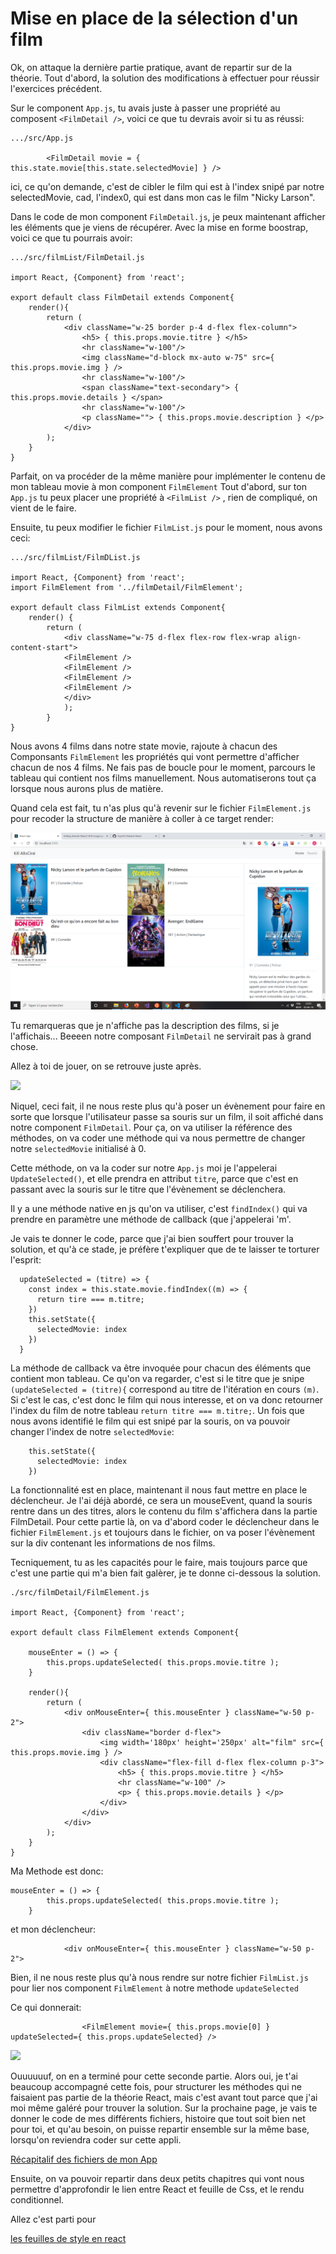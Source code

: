 <h1>Mise en place de la sélection d'un film</h1>

Ok, on attaque la dernière partie pratique, avant de repartir sur de la théorie.
Tout d'abord, la solution des modifications à effectuer pour réussir l'exercices précédent.

Sur le component ```App.js```, tu avais juste à passer une propriété au composent ```<FilmDetail />```, voici ce que tu devrais avoir si tu as réussi:

```
.../src/App.js 

        <FilmDetail movie = { this.state.movie[this.state.selectedMovie] } />
```

ici, ce qu'on demande, c'est de cibler le film qui est à l'index snipé par notre selectedMovie, cad, l'index0, qui est dans mon cas le film "Nicky Larson".

Dans le code de mon component ```FilmDetail.js```, je peux maintenant afficher les éléments que je viens de récupérer.
Avec la mise en forme boostrap, voici ce que tu pourrais avoir:

```
.../src/filmList/FilmDetail.js 

import React, {Component} from 'react';

export default class FilmDetail extends Component{
    render(){
        return (
            <div className="w-25 border p-4 d-flex flex-column">
                <h5> { this.props.movie.titre } </h5>
                <hr className="w-100"/>
                <img className="d-block mx-auto w-75" src={ this.props.movie.img } />
                <hr className="w-100"/>
                <span className="text-secondary"> { this.props.movie.details } </span>
                <hr className="w-100"/>
                <p className=""> { this.props.movie.description } </p>
            </div>
        );
    }
}
```

Parfait, on va procéder de la même manière pour implémenter le contenu de mon tableau movie à mon component ```FilmElement```
Tout d'abord, sur ton ```App.js``` tu peux placer une propriété à ```<FilmList />``` , rien de compliqué, on vient de le faire.

Ensuite, tu peux modifier le fichier ```FilmList.js``` pour le moment, nous avons ceci:

```
.../src/filmList/FilmDList.js 

import React, {Component} from 'react';
import FilmElement from '../filmDetail/FilmElement';

export default class FilmList extends Component{
    render() {
        return (
            <div className="w-75 d-flex flex-row flex-wrap align-content-start">
            <FilmElement />
            <FilmElement />
            <FilmElement />
            <FilmElement />
            </div>
            );
        }
}
```

Nous avons 4 films dans notre state movie, rajoute à chacun des Componsants ```FilmElement``` les propriétés qui vont permettre d'afficher chacun de nos 4 films. Ne fais pas de boucle pour le moment, parcours le tableau qui contient nos films manuellement. Nous automatiserons tout ça lorsque nous aurons plus de matière.

Quand cela est fait, tu n'as plus qu'à revenir sur le fichier ```FilmElement.js``` pour recoder la structure de manière à coller à ce target render:

<img src="https://raw.githubusercontent.com/GuyVil1/theorie-React/master/targetrender2-3.png" />

Tu remarqueras que je n'affiche pas la description des films, si je l'affichais... Beeeen notre composant ```FilmDetail``` ne servirait pas à grand chose.

Allez à toi de jouer, on se retrouve juste après.

<img src="http://ekladata.com/mVVuLfS1P1LYNYhN7cXVs_UeFHA.gif" />


Niquel, ceci fait, il ne nous reste plus qu'à poser un évènement pour faire en sorte que lorsque l'utilisateur passe sa souris sur un film, il soit affiché dans notre component ```FilmDetail```.
Pour ça, on va utiliser la référence des méthodes, on va coder une méthode qui va nous permettre de changer notre ```selectedMovie``` initialisé à 0.

Cette méthode, on va la coder sur notre ```App.js``` moi je l'appelerai ```UpdateSelected()```, et elle prendra en attribut ```titre```, parce que c'est en passant avec la souris sur le titre que l'évènement se déclenchera.

Il y a une méthode native en js qu'on va utiliser, c'est ```findIndex()``` qui va prendre en paramètre une méthode de callback (que j'appelerai 'm'.

Je vais te donner le code, parce que j'ai bien souffert pour trouver la solution, et qu'à ce stade, je préfère t'expliquer que de te laisser te torturer l'esprit:

```
  updateSelected = (titre) => {
    const index = this.state.movie.findIndex((m) => {
      return tire === m.titre;
    })
    this.setState({
      selectedMovie: index
    })
  }
```

La méthode de callback va être invoquée pour chacun des éléments que contient mon tableau. 
Ce qu'on va regarder, c'est si le titre que je snipe ```(updateSelected = (titre){``` correspond au titre de l'itération en cours ```(m)```. Si c'est le cas, c'est donc le film qui nous interesse, et on va donc retourner l'index du film de notre tableau ```return titre === m.titre;```. Un fois que nous avons identifié le film qui est snipé par la souris, on va pouvoir changer l'index de notre ```selectedMovie```:

```
    this.setState({
      selectedMovie: index
    })
 ```
 
 La fonctionnalité est en place, maintenant il nous faut mettre en place le déclencheur.
Je l'ai déjà abordé, ce sera un mouseEvent, quand la souris rentre dans un des titres, alors le contenu du film s'affichera dans la partie FilmDetail. Pour cette partie là, on va d'abord coder le déclencheur dans le fichier ```FilmElement.js``` et toujours dans le fichier, on va poser l'évènement sur la div contenant les informations de nos films. 

Tecniquement, tu as les capacités pour le faire, mais toujours parce que c'est une partie qui m'a bien fait galèrer, je te donne ci-dessous la solution.

```
./src/filmDetail/FilmElement.js

import React, {Component} from 'react';

export default class FilmElement extends Component{

    mouseEnter = () => {
        this.props.updateSelected( this.props.movie.titre );
    }

    render(){
        return (
            <div onMouseEnter={ this.mouseEnter } className="w-50 p-2">
                <div className="border d-flex">
                    <img width='180px' height='250px' alt="film" src={ this.props.movie.img } />
                    <div className="flex-fill d-flex flex-column p-3">
                        <h5> { this.props.movie.titre } </h5>
                        <hr className="w-100" />
                        <p> { this.props.movie.details } </p>
                    </div>
                </div>
            </div>
        );
    }
}

```

Ma Methode est donc:

```    
mouseEnter = () => {
        this.props.updateSelected( this.props.movie.titre );
    }
```

et mon déclencheur:
```
            <div onMouseEnter={ this.mouseEnter } className="w-50 p-2">

```

Bien, il ne nous reste plus qu'à nous rendre sur notre fichier ```FilmList.js``` pour lier nos component ```FilmElement``` à notre methode ```updateSelected```

Ce qui donnerait:

```
                <FilmElement movie={ this.props.movie[0] } updateSelected={ this.props.updateSelected} />
```

<img src="https://media.giphy.com/media/RNrzExZvJigrm/giphy.gif" />

Ouuuuuuf, on en a terminé pour cette seconde partie. Alors oui, je t'ai beaucoup accompagné cette fois, pour structurer les méthodes qui ne faisaient pas partie de la théorie React, mais c'est avant tout parce que j'ai moi même galéré pour trouver la solution. Sur la prochaine page, je vais te donner le code de mes différents fichiers, histoire que tout soit bien net pour toi, et qu'au besoin, on puisse repartir ensemble sur la même base, lorsqu'on reviendra coder sur cette appli.

<a href="https://github.com/GuyVil1/theorie-React/blob/master/15.Fil-rouge-2-4.md">Récapitalif des fichiers de mon App</a>

Ensuite, on va pouvoir repartir dans deux petits chapitres qui vont nous permettre d'approfondir le lien entre React et feuille de Css, et le rendu conditionnel.

Allez c'est parti pour 

<a href="https://github.com/GuyVil1/theorie-React/blob/master/16.Le-style-en-React.md">les feuilles de style en react</a>




